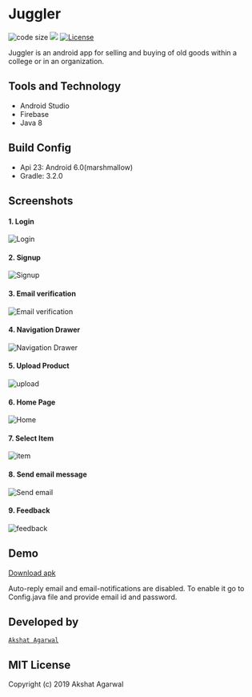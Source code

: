 # Juggler

![code size](https://img.shields.io/github/languages/code-size/git-akshat/mini-project?style=plastic)
[![](https://img.shields.io/badge/author-Akshat%20Agarwal-green.svg?style=plastic)](https://github.com/git-akshat)
[![License](https://img.shields.io/github/license/git-akshat/mini-project?style=plastic&color=red)](https://github.com/git-akshat/mini-project/blob/master/LICENSE)



Juggler is an android app for selling and buying of old goods within a college or in an organization.




## Tools and Technology
- Android Studio
- Firebase
- Java 8

## Build Config
- Api 23: Android 6.0(marshmallow)
- Gradle: 3.2.0

## Screenshots

#### 1. Login

![Login](Screenshots/login.png)

#### 2. Signup

![Signup](Screenshots/signup.png)

#### 3. Email verification

![Email verification](Screenshots/email_verification.png)

#### 4. Navigation Drawer

![Navigation Drawer](Screenshots/Navigation_drawer.png)

#### 5. Upload Product

![upload](Screenshots/upload_product.png)

#### 6. Home Page

![Home](Screenshots/home.jpg)

#### 7. Select Item

![item](Screenshots/Item.jpg)

#### 8. Send email message

![Send email](Screenshots/message.jpg)

#### 9. Feedback

![feedback](Screenshots/Feedback.jpg)


## Demo
[Download apk](https://github.com/git-akshat/mini-project/releases/download/v16.6.19-alpha/Juggler-v16.6.19.apk)

Auto-reply email and email-notifications are disabled. To enable it go to Config.java file and provide email id and password.

## Developed by
[`Akshat Agarwal`](https://github.com/git-akshat)

## MIT License
Copyright (c) 2019 Akshat Agarwal
